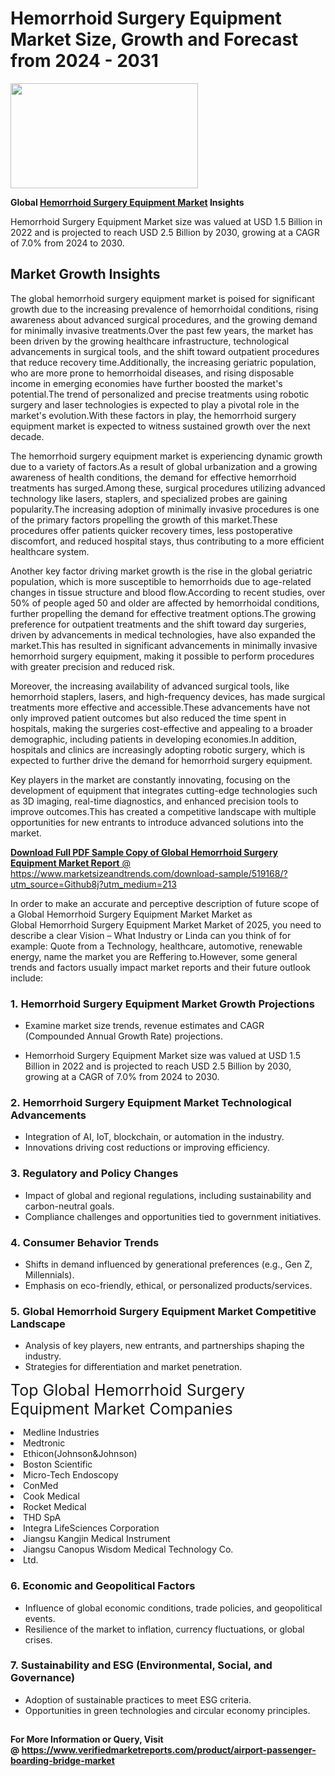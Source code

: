 <H1>Hemorrhoid Surgery Equipment Market Size, Growth and Forecast from 2024 - 2031</H1><img class="aligncenter size-medium wp-image-584254" src="https://thirdeyenews.in/wp-content/uploads/2024/09/Global-Market-Research-300x168.jpeg" alt="" width="300" height="168" /><p><strong>Global&nbsp;<a href="https://www.marketsizeandtrends.com/download-sample/519168/?utm_source=Github8j?utm_medium=213">Hemorrhoid Surgery Equipment Market</a> Insights</strong></p><p>Hemorrhoid Surgery Equipment Market size was valued at USD 1.5 Billion in 2022 and is projected to reach USD 2.5 Billion by 2030, growing at a CAGR of 7.0% from 2024 to 2030.</p><p><h2>Market Growth Insights</h2> <p>The global hemorrhoid surgery equipment market is poised for significant growth due to the increasing prevalence of hemorrhoidal conditions, rising awareness about advanced surgical procedures, and the growing demand for minimally invasive treatments.Over the past few years, the market has been driven by the growing healthcare infrastructure, technological advancements in surgical tools, and the shift toward outpatient procedures that reduce recovery time.Additionally, the increasing geriatric population, who are more prone to hemorrhoidal diseases, and rising disposable income in emerging economies have further boosted the market's potential.The trend of personalized and precise treatments using robotic surgery and laser technologies is expected to play a pivotal role in the market's evolution.With these factors in play, the hemorrhoid surgery equipment market is expected to witness sustained growth over the next decade.</p> <p><a href="download-sample-link"></a></p> <p>The hemorrhoid surgery equipment market is experiencing dynamic growth due to a variety of factors.As a result of global urbanization and a growing awareness of health conditions, the demand for effective hemorrhoid treatments has surged.Among these, surgical procedures utilizing advanced technology like lasers, staplers, and specialized probes are gaining popularity.The increasing adoption of minimally invasive procedures is one of the primary factors propelling the growth of this market.These procedures offer patients quicker recovery times, less postoperative discomfort, and reduced hospital stays, thus contributing to a more efficient healthcare system.</p> <p>Another key factor driving market growth is the rise in the global geriatric population, which is more susceptible to hemorrhoids due to age-related changes in tissue structure and blood flow.According to recent studies, over 50% of people aged 50 and older are affected by hemorrhoidal conditions, further propelling the demand for effective treatment options.The growing preference for outpatient treatments and the shift toward day surgeries, driven by advancements in medical technologies, have also expanded the market.This has resulted in significant advancements in minimally invasive hemorrhoid surgery equipment, making it possible to perform procedures with greater precision and reduced risk.</p> <p>Moreover, the increasing availability of advanced surgical tools, like hemorrhoid staplers, lasers, and high-frequency devices, has made surgical treatments more effective and accessible.These advancements have not only improved patient outcomes but also reduced the time spent in hospitals, making the surgeries cost-effective and appealing to a broader demographic, including patients in developing economies.In addition, hospitals and clinics are increasingly adopting robotic surgery, which is expected to further drive the demand for hemorrhoid surgery equipment.</p> <p>Key players in the market are constantly innovating, focusing on the development of equipment that integrates cutting-edge technologies such as 3D imaging, real-time diagnostics, and enhanced precision tools to improve outcomes.This has created a competitive landscape with multiple opportunities for new entrants to introduce advanced solutions into the market.</p> <p><a href="get-more-info-link"></p><p><span class=""><strong>Download Full PDF Sample Copy of Global Hemorrhoid Surgery Equipment Market Report</strong> @ <a href="https://www.marketsizeandtrends.com/download-sample/519168/?utm_source=Github8j?utm_medium=213" target="_blank">https://www.marketsizeandtrends.com/download-sample/519168/?utm_source=Github8j?utm_medium=213</a></span></p><p>In order to make an accurate and perceptive description of future scope of a Global&nbsp;Hemorrhoid Surgery Equipment Market Market as Global&nbsp;Hemorrhoid Surgery Equipment Market Market of 2025, you need to describe a clear Vision &ndash; What Industry or Linda can you think of for example: Quote from a Technology, healthcare, automotive, renewable energy, name the market you are Reffering to.However, some general trends and factors usually impact market reports and their future outlook include:</p><h3>1.&nbsp;<strong>Hemorrhoid Surgery Equipment Market Growth Projections</strong></h3><ul><li>Examine market size trends, revenue estimates and CAGR (Compounded Annual Growth Rate) projections.</li><li><p>Hemorrhoid Surgery Equipment Market size was valued at USD 1.5 Billion in 2022 and is projected to reach USD 2.5 Billion by 2030, growing at a CAGR of 7.0% from 2024 to 2030.</p></li></ul><h3>2.&nbsp;<strong>Hemorrhoid Surgery Equipment Market Technological Advancements</strong></h3><ul><li>Integration of AI, IoT, blockchain, or automation in the industry.</li><li>Innovations driving cost reductions or improving efficiency.</li></ul><h3>3.&nbsp;<strong>Regulatory and Policy Changes</strong></h3><ul><li>Impact of global and regional regulations, including sustainability and carbon-neutral goals.</li><li>Compliance challenges and opportunities tied to government initiatives.</li></ul><h3>4.&nbsp;<strong>Consumer Behavior Trends</strong></h3><ul><li>Shifts in demand influenced by generational preferences (e.g., Gen Z, Millennials).</li><li>Emphasis on eco-friendly, ethical, or personalized products/services.</li></ul><h3>5.&nbsp;<strong>Global Hemorrhoid Surgery Equipment Market Competitive Landscape</strong></h3><ul><li>Analysis of key players, new entrants, and partnerships shaping the industry.</li><li>Strategies for differentiation and market penetration.</li></ul><p data-pm-slice="1 1 []"><span style="color: inherit; font-family: inherit; font-size: 25px;">Top Global Hemorrhoid Surgery Equipment Market Companies</span></p><div class="" data-test-id=""><p><li>Medline Industries</li><li> Medtronic</li><li> Ethicon(Johnson&Johnson)</li><li> Boston Scientific</li><li> Micro-Tech Endoscopy</li><li> ConMed</li><li> Cook Medical</li><li> Rocket Medical</li><li> THD SpA</li><li> Integra LifeSciences Corporation</li><li> Jiangsu Kangjin Medical Instrument</li><li> Jiangsu Canopus Wisdom Medical Technology Co.</li><li>Ltd.</li></p></div><h3>6.&nbsp;<strong>Economic and Geopolitical Factors</strong></h3><ul><li>Influence of global economic conditions, trade policies, and geopolitical events.</li><li>Resilience of the market to inflation, currency fluctuations, or global crises.</li></ul><h3>7.&nbsp;<strong>Sustainability and ESG (Environmental, Social, and Governance)</strong></h3><ul><li>Adoption of sustainable practices to meet ESG criteria.</li><li>Opportunities in green technologies and circular economy principles.</li></ul><h2><strong style="font-size: 14px;">For More Information or Query, Visit @&nbsp;</strong><a style="background-color: #ffffff; font-size: 14px;" href="https://www.marketsizeandtrends.com/report/hemorrhoid-surgery-equipment-market/" target="_blank">https://www.verifiedmarketreports.com/product/airport-passenger-boarding-bridge-market</a></h2>